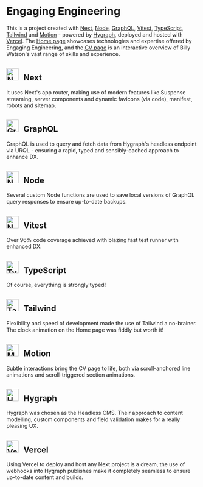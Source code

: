 # Engaging Engineering

This is a project created with [Next](https://nextjs.org/), [Node](https://nodejs.org/en), [GraphQL](https://graphql.org/), [Vitest](https://vitest.dev/), [TypeScript](https://www.typescriptlang.org/), [Tailwind](https://tailwindcss.com/) and [Motion](https://motion.dev/) - powered by [Hygraph](https://hygraph.com/), deployed and hosted with [Vercel](https://vercel.com/). The [Home page](https://www.engaging.engineering/) showcases technologies and expertise offered by Engaging Engineering, and the [CV page](https://www.engaging.engineering/cv) is an interactive overview of Billy Watson's vast range of skills and experience.

## <img src="https://eu-west-2.graphassets.com/clua49x6o2fv607l98axy16wb/cm3h83ncpbi5h07mpb71mbnfy" alt="Next icon" width="32" style="margin: 0 8px -8px 0" /> Next

It uses Next's app router, making use of modern features like Suspense streaming, server components and dynamic favicons (via code), manifest, robots and sitemap.

## <img src="https://eu-west-2.graphassets.com/clua49x6o2fv607l98axy16wb/cm3h862c7baty07mnczjsadoq" alt="GraphQL icon" width="32" style="margin: 0 8px -8px 0" /> GraphQL

GraphQL is used to query and fetch data from Hygraph's headless endpoint via URQL - ensuring a rapid, typed and sensibly-cached approach to enhance DX.

## <img src="https://eu-west-2.graphassets.com/clua49x6o2fv607l98axy16wb/cm3h843reblgj07l7ngxmszpx" alt="Node icon" width="32" style="margin: 0 8px -8px 0" /> Node

Several custom Node functions are used to save local versions of GraphQL query responses to ensure up-to-date backups.

## <img src="https://eu-west-2.graphassets.com/clua49x6o2fv607l98axy16wb/cm669n3dj0eki07l1ll2mj10q" alt="Node icon" width="32" style="margin: 0 8px -8px 0" /> Vitest

Over 96% code coverage achieved with blazing fast test runner with enhanced DX.

## <img src="https://eu-west-2.graphassets.com/clua49x6o2fv607l98axy16wb/cm3h857ombalp07mnsaxn1xzp" alt="TypeScript icon" width="32" style="margin: 0 8px -8px 0" /> TypeScript

Of course, everything is strongly typed!

## <img src="https://eu-west-2.graphassets.com/clua49x6o2fv607l98axy16wb/cm3h87lylbm0a07l7j1a78y0z" alt="Tailwind icon" width="32" style="margin: 0 8px 0 0" /> Tailwind

Flexibility and speed of development made the use of Tailwind a no-brainer. The clock animation on the Home page was fiddly but worth it!

## <img src="https://eu-west-2.graphassets.com/clua49x6o2fv607l98axy16wb/cm669n3dz0f3e07mk7qg2n4z3" alt="Motion icon" width="32" style="margin: 0 8px -8px 0" /> Motion

Subtle interactions bring the CV page to life, both via scroll-anchored line animations and scroll-triggered section animations.

## <img src="https://eu-west-2.graphassets.com/clua49x6o2fv607l98axy16wb/cm669n3dx0e5s07l33tu0wk61" alt="Hygraph icon" width="32" style="margin: 0 8px -8px 0" /> Hygraph

Hygraph was chosen as the Headless CMS. Their approach to content modelling, custom components and field validation makes for a really pleasing UX.

## <img src="https://eu-west-2.graphassets.com/clua49x6o2fv607l98axy16wb/cm669n3e50e5w07l3y6quuosf" alt="Vercel icon" width="32" style="margin: 0 8px -8px 0" /> Vercel

Using Vercel to deploy and host any Next project is a dream, the use of webhooks into Hygraph publishes make it completely seamless to ensure up-to-date content and builds.
